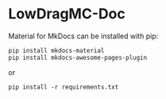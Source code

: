 # LowDragMC-Doc
 
Material for MkDocs can be installed with pip:

```shell
pip install mkdocs-material
pip install mkdocs-awesome-pages-plugin
```

or

```shell
pip install -r requirements.txt
```